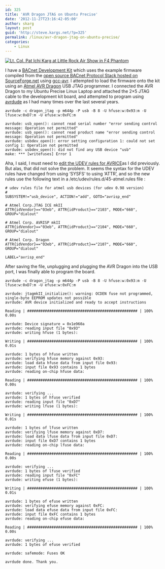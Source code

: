 ```yaml
---
id: 325
title: 'AVR Dragon JTAG on Ubuntu Precise'
date: '2012-11-27T23:16:42-05:00'
author: skarg
layout: post
guid: 'http://steve.kargs.net/?p=325'
permalink: /linux/avr-dragon-jtag-on-ubuntu-precise/
categories:
    - Linux
---
```


[![Lt. Col. Pat Ichi Karg at Little Rock Air Show in F4 Phantom](http://steve.kargs.net/wp-content/uploads/2012/11/f4-pass-2-150x150.jpg "f4-pass-2")](http://steve.kargs.net/wp-content/uploads/2012/11/f4-pass-2.jpg)

I have a [BACnet Development Kit](http://bacnetdevelopmentkit.com/) which uses the example firmware compiled from the [open source BACnet Protocol Stack hosted on SourceForge.net](http://bacnet.sourceforge.net/) using [gcc-avr](http://www.avrfreaks.net/AVRGCC/). I attempted to load the firmware onto the kit using an [Atmel AVR Dragon](http://www.atmel.com/tools/avrdragon.aspx) USB JTAG programmer. I connected the AVR Dragon to my Ubuntu Precise Linux Laptop and attached the 2×5 JTAG cable to the development kit board, and attempted to program using [avrdude](http://www.bsdhome.com/avrdude/) as I had many times over the last several years.

```
avrdude -c dragon_jtag -p m644p -P usb -B 8 -U hfuse:w:0x93:m -U lfuse:w:0xD7:m -U efuse:w:0xFC:m
```

```
avrdude: usb_open(): cannot read serial number "error sending control message: Operation not permitted"
avrdude: usb_open(): cannot read product name "error sending control message: Operation not permitted"
avrdude: usbdev_open(): error setting configuration 1: could not set config 1: Operation not permitted
avrdude: usbdev_open(): did not find any USB device "usb"
make: *** [writefuses] Error 1
```

Aha, I said, I must need to [edit the UDEV rules for AVRICE](http://steve.kargs.net/bacnet/avr-isp-mkii-on-ubuntu-hardy/)as I did previously. But alas, that did not solve the problem. It seems the syntax for the UDEV rules have changed from using ‘SYSFS’ to using ‘ATTR’, and so the new rules use the following text in a /etc/udev/rules.d/45-atmel.rules file :

```
# udev rules file for atmel usb devices (for udev 0.98 version) 
# 
SUBSYSTEM!="usb_device", ACTION!="add", GOTO="avrisp_end"
```

```
# Atmel Corp.JTAG ICE mkII 
ATTR{idVendor}=="03eb", ATTR{idProduct}=="2103", MODE="660", GROUP="dialout"
```

```
# Atmel Corp. AVRISP mkII
ATTR{idVendor}=="03eb", ATTR{idProduct}=="2104", MODE="660", GROUP="dialout"
```

```
# Atmel Corp. Dragon
ATTR{idVendor}=="03eb", ATTR{idProduct}=="2107", MODE="660", GROUP="dialout"
```

```
LABEL="avrisp_end"
```

After saving the file, unplugging and plugging the AVR Dragon into the USB port, I was finally able to program the board.

```
avrdude -c dragon_jtag -p m644p -P usb -B 8 -U hfuse:w:0x93:m -U lfuse:w:0xD7:m -U efuse:w:0xFC:m
```

```
avrdude: jtagmkII_initialize(): warning: OCDEN fuse not programmed, single-byte EEPROM updates not possible
avrdude: AVR device initialized and ready to accept instructions
```

```
Reading | ################################################## | 100% 0.00s
```

```
avrdude: Device signature = 0x1e960a
avrdude: reading input file "0x93"
avrdude: writing hfuse (1 bytes):
```

```
Writing | ################################################## | 100% 0.01s
```

```
avrdude: 1 bytes of hfuse written
avrdude: verifying hfuse memory against 0x93:
avrdude: load data hfuse data from input file 0x93:
avrdude: input file 0x93 contains 1 bytes
avrdude: reading on-chip hfuse data:
```

```
Reading | ################################################## | 100% 0.00s
```

```
avrdude: verifying ...
avrdude: 1 bytes of hfuse verified
avrdude: reading input file "0xD7"
avrdude: writing lfuse (1 bytes):
```

```
Writing | ################################################## | 100% 0.01s
```

```
avrdude: 1 bytes of lfuse written
avrdude: verifying lfuse memory against 0xD7:
avrdude: load data lfuse data from input file 0xD7:
avrdude: input file 0xD7 contains 1 bytes
avrdude: reading on-chip lfuse data:
```

```
Reading | ################################################## | 100% 0.00s
```

```
avrdude: verifying ...
avrdude: 1 bytes of lfuse verified
avrdude: reading input file "0xFC"
avrdude: writing efuse (1 bytes):
```

```
Writing | ################################################## | 100% 0.01s
```

```
avrdude: 1 bytes of efuse written
avrdude: verifying efuse memory against 0xFC:
avrdude: load data efuse data from input file 0xFC:
avrdude: input file 0xFC contains 1 bytes
avrdude: reading on-chip efuse data:
```

```
Reading | ################################################## | 100% 0.00s
```

```
avrdude: verifying ...
avrdude: 1 bytes of efuse verified
```

```
avrdude: safemode: Fuses OK
```

```
avrdude done. Thank you.
```